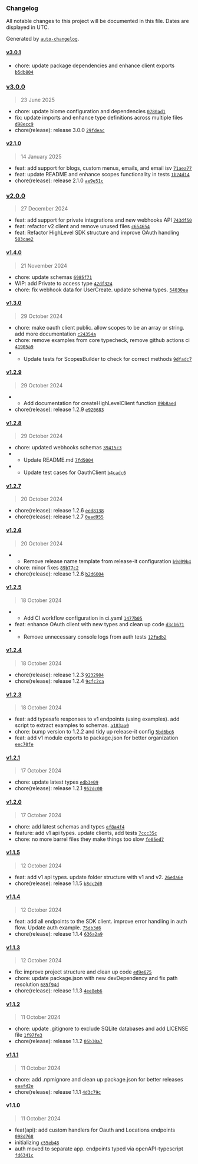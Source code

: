 ### Changelog

All notable changes to this project will be documented in this file. Dates are displayed in UTC.

Generated by [`auto-changelog`](https://github.com/CookPete/auto-changelog).

#### [v3.0.1](https://github.com/gnosticdev/highlevel-api-sdk/compare/v3.0.0...v3.0.1)

- chore: update package dependencies and enhance client exports [`b5db804`](https://github.com/gnosticdev/highlevel-api-sdk/commit/b5db8049fe57dbcce9ce37e969114489011f487c)

### [v3.0.0](https://github.com/gnosticdev/highlevel-api-sdk/compare/v2.1.0...v3.0.0)

> 23 June 2025

- chore: update biome configuration and dependencies [`0780ad1`](https://github.com/gnosticdev/highlevel-api-sdk/commit/0780ad1bb168db06a94bcdab972837bca76acdb7)
- fix: update imports and enhance type definitions across multiple files [`d98ecc9`](https://github.com/gnosticdev/highlevel-api-sdk/commit/d98ecc92e2db00f80205fdc628b3f557f8c7633c)
- chore(release): release 3.0.0 [`29fdeac`](https://github.com/gnosticdev/highlevel-api-sdk/commit/29fdeacda4140bd0cd1edf1137dd90b81ae50ce9)

#### [v2.1.0](https://github.com/gnosticdev/highlevel-api-sdk/compare/v2.0.0...v2.1.0)

> 14 January 2025

- feat: add support for blogs, custom menus, emails, and email isv [`71aea77`](https://github.com/gnosticdev/highlevel-api-sdk/commit/71aea77ffabe0a337b9acbc291d52e8dcf722b07)
- feat: update README and enhance scopes functionality in tests [`1b24d14`](https://github.com/gnosticdev/highlevel-api-sdk/commit/1b24d14629bd99d085f2551f4c9faadd0645365f)
- chore(release): release 2.1.0 [`ae9e51c`](https://github.com/gnosticdev/highlevel-api-sdk/commit/ae9e51c152ba01c6e76124cc14f9f9c7639c04f6)

### [v2.0.0](https://github.com/gnosticdev/highlevel-api-sdk/compare/v1.4.0...v2.0.0)

> 27 December 2024

- feat: add support for private integrations and new webhooks API [`743df50`](https://github.com/gnosticdev/highlevel-api-sdk/commit/743df5073bc30c5e6175486bd6ddc19a06ee167b)
- feat: refactor v2 client and remove unused files [`c654654`](https://github.com/gnosticdev/highlevel-api-sdk/commit/c65465498c4b647d1c443afba581c35b3c2b727f)
- feat: Refactor HighLevel SDK structure and improve OAuth handling [`503cae2`](https://github.com/gnosticdev/highlevel-api-sdk/commit/503cae22dd61c5513723c1e9baee50b3f1654818)

#### [v1.4.0](https://github.com/gnosticdev/highlevel-api-sdk/compare/v1.3.0...v1.4.0)

> 21 November 2024

- chore: update schemas [`6985f71`](https://github.com/gnosticdev/highlevel-api-sdk/commit/6985f714afb4e5be4827cd4c92cd5ea5a9344af8)
- WIP: add Private to access type [`42df324`](https://github.com/gnosticdev/highlevel-api-sdk/commit/42df324357384583b1607830175050069a41a44e)
- chore: fix webhook data for UserCreate. update schema types. [`54030ea`](https://github.com/gnosticdev/highlevel-api-sdk/commit/54030ea2744a1c33beb9d2fbc7ae5c8a0bdcb451)

#### [v1.3.0](https://github.com/gnosticdev/highlevel-api-sdk/compare/v1.2.9...v1.3.0)

> 29 October 2024

- chore: make oauth client public. allow scopes to be an array or string. add more documentation [`c24354a`](https://github.com/gnosticdev/highlevel-api-sdk/commit/c24354ac2beeed2f85e19159bb8562a88cd6afee)
- chore: remove examples from core typecheck, remove github actions ci [`41905a9`](https://github.com/gnosticdev/highlevel-api-sdk/commit/41905a97e2e77895471ff6f088b9f93b9128c3d1)
- - Update tests for ScopesBuilder to check for correct methods [`9dfadc7`](https://github.com/gnosticdev/highlevel-api-sdk/commit/9dfadc74fd8ae4aca25436225792ac3e35465d92)

#### [v1.2.9](https://github.com/gnosticdev/highlevel-api-sdk/compare/v1.2.8...v1.2.9)

> 29 October 2024

- - Add documentation for createHighLevelClient function [`09b8aed`](https://github.com/gnosticdev/highlevel-api-sdk/commit/09b8aede76fe26ce7a9453237503c885363c19d9)
- chore(release): release 1.2.9 [`e920683`](https://github.com/gnosticdev/highlevel-api-sdk/commit/e920683115da7b01b775ef4157d6f77efb83f395)

#### [v1.2.8](https://github.com/gnosticdev/highlevel-api-sdk/compare/v1.2.7...v1.2.8)

> 29 October 2024

- chore: updated webhooks schemas [`39415c3`](https://github.com/gnosticdev/highlevel-api-sdk/commit/39415c3f0e67fa389cb019f1a5f9bfbd467e10e8)
- - Update README.md [`7fd5004`](https://github.com/gnosticdev/highlevel-api-sdk/commit/7fd50049d6d416ad20a1aca2b1b7f907e5442e80)
- - Update test cases for OauthClient [`b4cadc6`](https://github.com/gnosticdev/highlevel-api-sdk/commit/b4cadc6204f84a03ec65f6bf037c049e16f52253)

#### [v1.2.7](https://github.com/gnosticdev/highlevel-api-sdk/compare/v1.2.6...v1.2.7)

> 20 October 2024

- chore(release): release 1.2.6 [`eed8138`](https://github.com/gnosticdev/highlevel-api-sdk/commit/eed81381ace990be9dba71bc55ab68641b996418)
- chore(release): release 1.2.7 [`0ead955`](https://github.com/gnosticdev/highlevel-api-sdk/commit/0ead9558ebc6c17533088045235a70b5e9cd15ce)

#### [v1.2.6](https://github.com/gnosticdev/highlevel-api-sdk/compare/v1.2.5...v1.2.6)

> 20 October 2024

- - Remove release name template from release-it configuration [`b9d09b4`](https://github.com/gnosticdev/highlevel-api-sdk/commit/b9d09b46ca3410284535feb75227d6537215000b)
- chore: minor fixes [`89b77c2`](https://github.com/gnosticdev/highlevel-api-sdk/commit/89b77c23ab7d00a5b3582070292cc55914afc1c1)
- chore(release): release 1.2.6 [`b2d6004`](https://github.com/gnosticdev/highlevel-api-sdk/commit/b2d6004d8cd05e6e30fd09379b9099d794349a6b)

#### [v1.2.5](https://github.com/gnosticdev/highlevel-api-sdk/compare/v1.2.4...v1.2.5)

> 18 October 2024

- - Add CI workflow configuration in ci.yaml [`1477b05`](https://github.com/gnosticdev/highlevel-api-sdk/commit/1477b052c94b979f8f8a52494c35bf3ea26923ae)
- feat: enhance OAuth client with new types and clean up code [`d3cb671`](https://github.com/gnosticdev/highlevel-api-sdk/commit/d3cb6717b464a8cfc2053297326517e388a920d4)
- - Remove unnecessary console logs from auth tests [`12fadb2`](https://github.com/gnosticdev/highlevel-api-sdk/commit/12fadb2a7642281ae9707abe365e288ace723afb)

#### [v1.2.4](https://github.com/gnosticdev/highlevel-api-sdk/compare/v1.2.3...v1.2.4)

> 18 October 2024

- chore(release): release 1.2.3 [`9232984`](https://github.com/gnosticdev/highlevel-api-sdk/commit/9232984cc9f7cd6cf0160a348409b23fb1fcf219)
- chore(release): release 1.2.4 [`9cfc2ca`](https://github.com/gnosticdev/highlevel-api-sdk/commit/9cfc2ca859ff8c1edf4edf6f72c7f3c4563211fd)

#### [v1.2.3](https://github.com/gnosticdev/highlevel-api-sdk/compare/v1.2.1...v1.2.3)

> 18 October 2024

- feat: add typesafe responses to v1 endpoints (using examples). add script to extract examples to schemas. [`a183aa0`](https://github.com/gnosticdev/highlevel-api-sdk/commit/a183aa063f2679ba2fb8f802eb8fa2bcad183d54)
- chore: bump version to 1.2.2 and tidy up release-it config [`5bd6bc6`](https://github.com/gnosticdev/highlevel-api-sdk/commit/5bd6bc610c9edce1ea97be8de9bba411d67a854d)
- feat: add v1 module exports to package.json for better organization [`eec70fe`](https://github.com/gnosticdev/highlevel-api-sdk/commit/eec70feab950da5c7f2afc1e22d854c6f6e8b5ad)

#### [v1.2.1](https://github.com/gnosticdev/highlevel-api-sdk/compare/v1.2.0...v1.2.1)

> 17 October 2024

- chore: update latest types [`edb3e09`](https://github.com/gnosticdev/highlevel-api-sdk/commit/edb3e090844f5da5d7494d558306d44dec0858bd)
- chore(release): release 1.2.1 [`952dc00`](https://github.com/gnosticdev/highlevel-api-sdk/commit/952dc00831c91ee2fa43cbc7437be2a8c706c2ef)

#### [v1.2.0](https://github.com/gnosticdev/highlevel-api-sdk/compare/v1.1.5...v1.2.0)

> 17 October 2024

- chore: add latest schemas and types [`ef8a4f4`](https://github.com/gnosticdev/highlevel-api-sdk/commit/ef8a4f4b6de1906176079321522c93bc03bdbd65)
- feature: add v1 api types. update clients, add tests [`7ccc35c`](https://github.com/gnosticdev/highlevel-api-sdk/commit/7ccc35ce8bd7b4439eff12ab23a8075377fe2b28)
- chore: no more barrel files they make things too slow [`fe05ed7`](https://github.com/gnosticdev/highlevel-api-sdk/commit/fe05ed707dfe1f0bd45edae4c1a2a51ff49c00cf)

#### [v1.1.5](https://github.com/gnosticdev/highlevel-api-sdk/compare/v1.1.4...v1.1.5)

> 12 October 2024

- feat: add v1 api types. update folder structure with v1 and v2. [`26eda6e`](https://github.com/gnosticdev/highlevel-api-sdk/commit/26eda6e72a5902c01a23e34b629c5537495cfeab)
- chore(release): release 1.1.5 [`b8dc2d0`](https://github.com/gnosticdev/highlevel-api-sdk/commit/b8dc2d05d05f2903f523ef4512efe519ab800739)

#### [v1.1.4](https://github.com/gnosticdev/highlevel-api-sdk/compare/v1.1.3...v1.1.4)

> 12 October 2024

- feat: add all endpoints to the SDK client. improve error handling in auth flow. Update auth example. [`75db3d6`](https://github.com/gnosticdev/highlevel-api-sdk/commit/75db3d63056303c3889570ab5836477b7cc123fb)
- chore(release): release 1.1.4 [`636a2a9`](https://github.com/gnosticdev/highlevel-api-sdk/commit/636a2a9382bcfc7e32bef54215389ccbf18b8166)

#### [v1.1.3](https://github.com/gnosticdev/highlevel-api-sdk/compare/v1.1.2...v1.1.3)

> 12 October 2024

- fix: improve project structure and clean up code [`ed9e675`](https://github.com/gnosticdev/highlevel-api-sdk/commit/ed9e675a6f2a502d351468fe8222393db0ae6f88)
- chore: update package.json with new devDependency and fix path resolution [`685f94d`](https://github.com/gnosticdev/highlevel-api-sdk/commit/685f94d6d744da0ec4a93ef6f11ab980e076f571)
- chore(release): release 1.1.3 [`4ee8eb6`](https://github.com/gnosticdev/highlevel-api-sdk/commit/4ee8eb61d7cd438b957ca81fd4df3a3195aeba17)

#### [v1.1.2](https://github.com/gnosticdev/highlevel-api-sdk/compare/v1.1.1...v1.1.2)

> 11 October 2024

- chore: update .gitignore to exclude SQLite databases and add LICENSE file [`1f97fe3`](https://github.com/gnosticdev/highlevel-api-sdk/commit/1f97fe31feac24968de91bf000b68c973e37ab59)
- chore(release): release 1.1.2 [`05b30a7`](https://github.com/gnosticdev/highlevel-api-sdk/commit/05b30a7d7cf80367ba40b3b78f525ba3a96a7089)

#### [v1.1.1](https://github.com/gnosticdev/highlevel-api-sdk/compare/v1.1.0...v1.1.1)

> 11 October 2024

- chore: add .npmignore and clean up package.json for better releases [`eaafd2e`](https://github.com/gnosticdev/highlevel-api-sdk/commit/eaafd2e60554267c7a356403ebab7aea4f889b47)
- chore(release): release 1.1.1 [`4d3c79c`](https://github.com/gnosticdev/highlevel-api-sdk/commit/4d3c79c634753fd8e12913038fed1449a0986918)

#### v1.1.0

> 11 October 2024

- feat(api): add custom handlers for Oauth and Locations endpoints [`098d768`](https://github.com/gnosticdev/highlevel-api-sdk/commit/098d768327d78bb847de60e2aae4aac376017613)
- initializing [`c55eb48`](https://github.com/gnosticdev/highlevel-api-sdk/commit/c55eb48c3829fc12da62df51e817d541af1c7203)
- auth moved to separate app. endpoints typed via openAPI-typescript [`fd6341c`](https://github.com/gnosticdev/highlevel-api-sdk/commit/fd6341c7ebc053d09b9bb1966c9c7403f6ed76f1)
